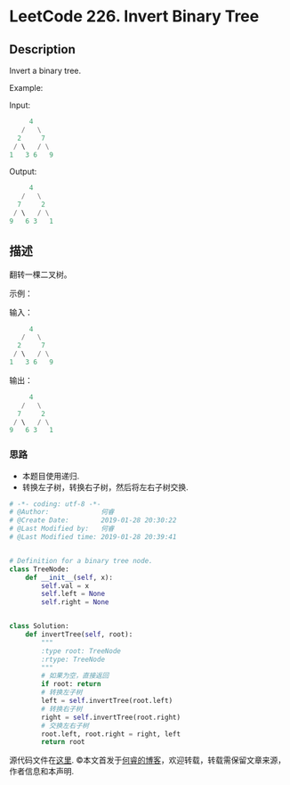# LeetCode 226. Invert Binary Tree

## Description

Invert a binary tree.

Example:

Input:

```python
     4
   /   \
  2     7
 / \   / \
1   3 6   9
```
Output:

```python
     4
   /   \
  7     2
 / \   / \
9   6 3   1
```

## 描述

翻转一棵二叉树。

示例：

输入：

```python
     4
   /   \
  2     7
 / \   / \
1   3 6   9
```

输出：

```python
     4
   /   \
  7     2
 / \   / \
9   6 3   1
```

### 思路

* 本题目使用递归.
* 转换左子树，转换右子树，然后将左右子树交换.

```python
# -*- coding: utf-8 -*-
# @Author:             何睿
# @Create Date:        2019-01-28 20:30:22
# @Last Modified by:   何睿
# @Last Modified time: 2019-01-28 20:39:41


# Definition for a binary tree node.
class TreeNode:
    def __init__(self, x):
        self.val = x
        self.left = None
        self.right = None


class Solution:
    def invertTree(self, root):
        """
        :type root: TreeNode
        :rtype: TreeNode
        """
        # 如果为空，直接返回
        if root: return
        # 转换左子树
        left = self.invertTree(root.left)
        # 转换右子树
        right = self.invertTree(root.right)
        # 交换左右子树
        root.left, root.right = right, left
        return root
```
源代码文件在[这里](https://github.com/ruicore/Algorithm/blob/master/Leetcode/2019-01-28-226-Invert-Binary-Tree.py).
©本文首发于[何睿的博客](https://www.ruicore.cn/leetcode-226-invert-binary-tree/)，欢迎转载，转载需保留文章来源，作者信息和本声明.
